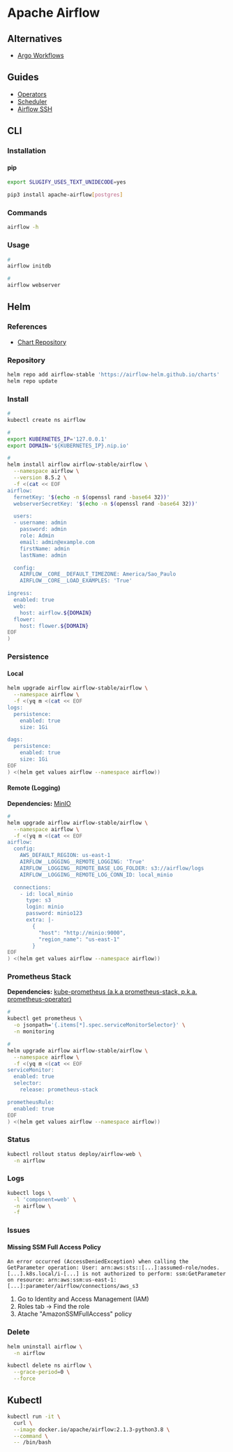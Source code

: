 # Apache Airflow

<!--
https://app.pluralsight.com/library/courses/productionalizing-data-pipelines-apache-airflow/table-of-contents

https://airflow.apache.org/docs/apache-airflow/stable/howto/connection.html
https://airflow.apache.org/docs/apache-airflow-providers-amazon/stable/connections/aws.html
-->

## Alternatives

- [Argo Workflows](/argo/argo-workflows.md)

## Guides

- [Operators](https://airflow.apache.org/_api/airflow/operators/index.html)
- [Scheduler](https://airflow.apache.org/scheduler.html)
- [Airflow SSH](https://airflow.readthedocs.io/en/latest/howto/connection/ssh.html)

## CLI

### Installation

#### pip

```sh
export SLUGIFY_USES_TEXT_UNIDECODE=yes​

pip3 install apache-airflow[postgres]
```

### Commands

```sh
airflow -h
```

### Usage

```sh
#
airflow initdb

#
airflow webserver
```

## Helm

### References

- [Chart Repository](https://github.com/airflow-helm/charts/tree/main/charts/airflow)

### Repository

```sh
helm repo add airflow-stable 'https://airflow-helm.github.io/charts'
helm repo update
```

### Install

```sh
#
kubectl create ns airflow

#
export KUBERNETES_IP='127.0.0.1'
export DOMAIN='${KUBERNETES_IP}.nip.io'

#
helm install airflow airflow-stable/airflow \
  --namespace airflow \
  --version 8.5.2 \
  -f <(cat << EOF
airflow:
  fernetKey: '$(echo -n $(openssl rand -base64 32))'
  webserverSecretKey: '$(echo -n $(openssl rand -base64 32))'

  users:
  - username: admin
    password: admin
    role: Admin
    email: admin@example.com
    firstName: admin
    lastName: admin

  config:
    AIRFLOW__CORE__DEFAULT_TIMEZONE: America/Sao_Paulo
    AIRFLOW__CORE__LOAD_EXAMPLES: 'True'

ingress:
  enabled: true
  web:
    host: airflow.${DOMAIN}
  flower:
    host: flower.${DOMAIN}
EOF
)
```

### Persistence

#### Local

```sh
helm upgrade airflow airflow-stable/airflow \
  --namespace airflow \
  -f <(yq m <(cat << EOF
logs:
  persistence:
    enabled: true
    size: 1Gi

dags:
  persistence:
    enabled: true
    size: 1Gi
EOF
) <(helm get values airflow --namespace airflow))
```

#### Remote (Logging)

**Dependencies:** [MinIO](/minio/README.md#helm)

```sh
#
helm upgrade airflow airflow-stable/airflow \
  --namespace airflow \
  -f <(yq m <(cat << EOF
airflow:
  config:
    AWS_DEFAULT_REGION: us-east-1
    AIRFLOW__LOGGING__REMOTE_LOGGING: 'True'
    AIRFLOW__LOGGING__REMOTE_BASE_LOG_FOLDER: s3://airflow/logs
    AIRFLOW__LOGGING__REMOTE_LOG_CONN_ID: local_minio

  connections:
    - id: local_minio
      type: s3
      login: minio
      password: minio123
      extra: |-
        {
          "host": "http://minio:9000",
          "region_name": "us-east-1"
        }
EOF
) <(helm get values airflow --namespace airflow))
```

### Prometheus Stack

**Dependencies:** [kube-prometheus (a.k.a prometheus-stack, p.k.a. prometheus-operator)](/prometheus/prometheus-stack.md)

```sh
#
kubectl get prometheus \
  -o jsonpath='{.items[*].spec.serviceMonitorSelector}' \
  -n monitoring

#
helm upgrade airflow airflow-stable/airflow \
  --namespace airflow \
  -f <(yq m <(cat << EOF
serviceMonitor:
  enabled: true
  selector:
    release: prometheus-stack

prometheusRule:
  enabled: true
EOF
) <(helm get values airflow --namespace airflow))
```

### Status

```sh
kubectl rollout status deploy/airflow-web \
  -n airflow
```

### Logs

```sh
kubectl logs \
  -l 'component=web' \
  -n airflow \
  -f
```

### Issues

#### Missing SSM Full Access Policy

```log
An error occurred (AccessDeniedException) when calling the GetParameter operation: User: arn:aws:sts::[...]:assumed-role/nodes.[...].k8s.local/i-[...] is not authorized to perform: ssm:GetParameter on resource: arn:aws:ssm:us-east-1:[...]:parameter/airflow/connections/aws_s3
```

1. Go to Identity and Access Management (IAM)
2. Roles tab -> Find the role
3. Atache "AmazonSSMFullAccess" policy

<!-- ####

```log
Warning  FailedScheduling  15s   default-scheduler  running PreBind plugin "VolumeBinding": Operation cannot be fulfilled on persistentvolumeclaims "airflow-dags": the object has been modified; please apply your changes to the latest version and try again
```

TODO -->

<!-- ####

```log
Warning  ProvisioningFailed  30s (x6 over 95s)  persistentvolume-controller  Failed to provision volume with StorageClass "default": invalid AccessModes [ReadWriteMany]: only AccessModes [ReadWriteOnce] are supported
```

TODO -->

<!-- ####

```log
*** Log file does not exist: /opt/airflow/logs/example_bash_operator/runme_0/2021-09-14T23:18:43.579004+00:00/1.log
*** Fetching from: http://airflow-worker-0.airflow-worker.at-airflow.svc.cluster.local:8793/log/example_bash_operator/runme_0/2021-09-14T23:18:43.579004+00:00/1.log
```

TODO -->

### Delete

```sh
helm uninstall airflow \
  -n airflow

kubectl delete ns airflow \
  --grace-period=0 \
  --force
```

## Kubectl

```sh
kubectl run -it \
  curl \
  --image docker.io/apache/airflow:2.1.3-python3.8 \
  --command \
  -- /bin/bash
```

<!-- ## Docker

### Network

```sh
docker network create workbench \
  --subnet 10.1.1.0/24
```

### Running

#### MySQL

```sh
#
docker run -d \
  -h mysql \
  -e MYSQL_ROOT_PASSWORD=root \
  -e MYSQL_USER=airflow \
  -e MYSQL_PASSWORD=airflow \
  -e MYSQL_DATABASE=airflow \
  -v airflow-mysql-data:/var/lib/mysql \
  -p 3306:3306 \
  --name airflow-mysql \
  mysql:5.7

#
docker run -d \
  -h airflow \
  -e LOAD_EX=n \
  -e EXECUTOR=Local \
  -e AIRFLOW__CORE__SQL_ALCHEMY_CONN='mysql://airflow:airflow@airflow-mysql:3306/airflow' \
  -e AIRFLOW__CELERY__RESULT_BACKEND='db+mysql://root:root@airflow-mysql:3306/airflow' \
  -v airflow-dags:/usr/local/airflow/dags \
  -p 8080:8080 \
  --name airflow \
  docker.io/apache/airflow:2.1.3-python3.8 webserver

#
echo -e '[INFO]\thttp://127.0.0.1:8080'
```

#### PostgreSQL

```sh
#
docker run -d \
  $(echo "$DOCKER_RUN_OPTS") \
  -h postgres \
  -e POSTGRES_USER=airflow \
  -e POSTGRES_PASSWORD=airflow \
  -e POSTGRES_DB=airflow \
  -v airflow-postgres-data:/var/lib/postgresql/data \
  -p 5432:5432 \
  --name airflow-postgres \
  --network workbench \
  docker.io/library/postgres:11.2-alpine

#
docker run -d \
  $(echo "$DOCKER_RUN_OPTS") \
  -h airflow \
  -e LOAD_EX=n \
  -e EXECUTOR=Local \
  -e POSTGRES_HOST=airflow-postgres \
  -e POSTGRES_USER=airflow \
  -e POSTGRES_PASSWORD=airflow \
  -e POSTGRES_DB=airflow \
  -v airflow-dags:/usr/local/airflow/dags \
  -p 8080:8080 \
  --name airflow \
  --network workbench \
  docker.io/apache/airflow:2.1.3-python3.8 webserver

#
echo -e '[INFO]\thttp://127.0.0.1:8080'
```

### Dags

```sh
#
docker exec -iu root airflow /bin/sh << EOSHELL
cat << EOF > /usr/local/airflow/dags/[name].py

EOF
EOSHELL

#
docker exec -i airflow ls /usr/local/airflow/dags

#
docker exec -itu root airflow /bin/bash
```

### Remove

```sh
# MySQL
docker rm -f \
  airflow-mysql \
  airflow

docker volume rm \
  airflow-mysql-data \
  airflow-dags

# PostgreSQL
docker rm -f \
  airflow-postgres \
  airflow

docker volume rm \
  airflow-postgres-data \
  airflow-dags
``` -->
